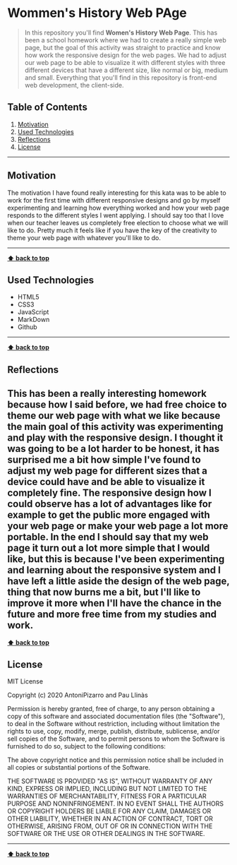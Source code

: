 # Wommen's History Web PAge

> In this repository you'll find **Women's History Web Page**. This has been a school homework where we had to create a really simple web page, but the goal of this activity was straight to practice and know how work the responsive design for the web pages. We had to adjust our web page to be able to visualize it with different styles with three different devices that have a different size, like normal or big, medium and small. Everything that you'll find in this repository is front-end web development, the client-side.

## Table of Contents

1. [Motivation](#motivation)
1. [Used Technologies](#used-technologies)
1. [Reflections](#reflections)
1. [License](#license)

---

## Motivation

The motivation I have found really interesting for this kata was to be able to work for the first time with different responsive designs and go by myself experimenting and learning how everything worked and how your web page responds to the different styles I went applying. I should say too that I love when our teacher leaves us completely free election to choose what we will like to do. Pretty much it feels like if you have the key of the creativity to theme your web page with whatever you'll like to do.  

---

**[⬆ back to top](#table-of-contents)**

## Used Technologies

- HTML5
- CSS3
- JavaScript
- MarkDown
- Github

---

**[⬆ back to top](#table-of-contents)**

## Reflections

This has been a really interesting homework because how I said before, we had free choice to theme our web page with what we like because the main goal of this activity was experimenting and play with the responsive design. I thought it was going to be a lot harder to be honest, it has surprised me a bit how simple I've found to adjust my web page for different sizes that a device could have and be able to visualize it completely fine. The responsive design how I could observe has a lot of advantages like for example to get the public more engaged with your web page or make your web page a lot more portable. In the end I should say that my web page it turn out a lot more simple that I would like, but this is because I've been experimenting and learning about the responsive system and I have left a little aside the design of the web page, thing that now burns me a bit, but I'll like to improve it more when I'll have the chance in the future and more free time from my studies and work.
---

**[⬆ back to top](#table-of-contents)**

## License

MIT License

Copyright (c) 2020 AntoniPizarro and Pau Llinàs

Permission is hereby granted, free of charge, to any person obtaining a copy
of this software and associated documentation files (the "Software"), to deal
in the Software without restriction, including without limitation the rights
to use, copy, modify, merge, publish, distribute, sublicense, and/or sell
copies of the Software, and to permit persons to whom the Software is
furnished to do so, subject to the following conditions:

The above copyright notice and this permission notice shall be included in all
copies or substantial portions of the Software.

THE SOFTWARE IS PROVIDED "AS IS", WITHOUT WARRANTY OF ANY KIND, EXPRESS OR
IMPLIED, INCLUDING BUT NOT LIMITED TO THE WARRANTIES OF MERCHANTABILITY,
FITNESS FOR A PARTICULAR PURPOSE AND NONINFRINGEMENT. IN NO EVENT SHALL THE
AUTHORS OR COPYRIGHT HOLDERS BE LIABLE FOR ANY CLAIM, DAMAGES OR OTHER
LIABILITY, WHETHER IN AN ACTION OF CONTRACT, TORT OR OTHERWISE, ARISING FROM,
OUT OF OR IN CONNECTION WITH THE SOFTWARE OR THE USE OR OTHER DEALINGS IN THE
SOFTWARE.

---

**[⬆ back to top](#table-of-contents)**

